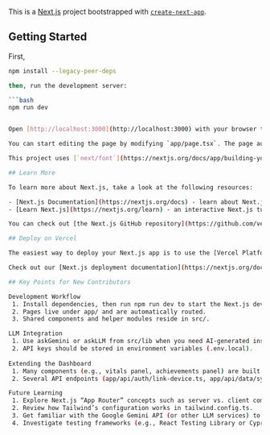 This is a [Next.js](https://nextjs.org) project bootstrapped with [`create-next-app`](https://nextjs.org/docs/app/api-reference/cli/create-next-app).

## Getting Started

First,

```bash
npm install --legacy-peer-deps

then, run the development server:

```bash
npm run dev


Open [http://localhost:3000](http://localhost:3000) with your browser to see the result.

You can start editing the page by modifying `app/page.tsx`. The page auto-updates as you edit the file.

This project uses [`next/font`](https://nextjs.org/docs/app/building-your-application/optimizing/fonts) to automatically optimize and load [Geist](https://vercel.com/font), a new font family for Vercel.

## Learn More

To learn more about Next.js, take a look at the following resources:

- [Next.js Documentation](https://nextjs.org/docs) - learn about Next.js features and API.
- [Learn Next.js](https://nextjs.org/learn) - an interactive Next.js tutorial.

You can check out [the Next.js GitHub repository](https://github.com/vercel/next.js) - your feedback and contributions are welcome!

## Deploy on Vercel

The easiest way to deploy your Next.js app is to use the [Vercel Platform](https://vercel.com/new?utm_medium=default-template&filter=next.js&utm_source=create-next-app&utm_campaign=create-next-app-readme) from the creators of Next.js.

Check out our [Next.js deployment documentation](https://nextjs.org/docs/app/building-your-application/deploying) for more details.

## Key Points for New Contributors

Development Workflow
 1. Install dependencies, then run npm run dev to start the Next.js dev server.
 2. Pages live under app/ and are automatically routed.
 3. Shared components and helper modules reside in src/.

LLM Integration
 1. Use askGemini or askLLM from src/lib when you need AI-generated insights.
 2. API keys should be stored in environment variables (.env.local).
 
Extending the Dashboard
 1. Many components (e.g., vitals panel, achievements panel) are built with Tailwind and Radix UI primitives. They can be reused or extended.
 2. Several API endpoints (app/api/auth/link-device.ts, app/api/data/sync.ts) are empty placeholders—future contributions could implement these.

Future Learning
 1. Explore Next.js “App Router” concepts such as server vs. client components.
 2. Review how Tailwind’s configuration works in tailwind.config.ts.
 3. Get familiar with the Google Gemini API (or other LLM services) to expand AI features.
 4. Investigate testing frameworks (e.g., React Testing Library or Cypress) to add automated tests, as hinted in roadmap.txt.